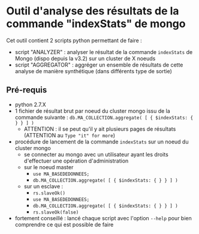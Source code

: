 Outil d'analyse des résultats de la commande "indexStats" de mongo
==============================

Cet outil contient 2 scripts python permettant de faire :
- script "ANALYZER" : analyser le résultat de la commande ``indexStats`` de Mongo (dispo depuis la v3.2) sur un cluster de X noeuds
- script "AGGREGATOR" : aggréger un ensemble de résultats de cette analyse de manière synthétique (dans différents type de sortie)

Pré-requis
---
- python 2.7.X
- 1 fichier de résultat brut par noeud du cluster mongo issu de la commande suivante :
    ``db.MA_COLLECTION.aggregate( [ { $indexStats: { } } ] )``
    - ATTENTION : il se peut qu'il y ait plusieurs pages de résultats (ATTENTION au ``Type "it" for more``)
- procédure de lancement de la commande ``indexStats`` sur un noeud du cluster mongo
    - se connecter au mongo avec un utilisateur ayant les droits d'effectuer une opération d'administration
    - sur le noeud master
        - ``use MA_BASEDEDONNEES;``
        - ``db.MA_COLLECTION.aggregate( [ { $indexStats: { } } ] )``
    - sur un esclave :
        - ``rs.slaveOk()``
        - ``use MA_BASEDEDONNEES;``
        - ``db.MA_COLLECTION.aggregate( [ { $indexStats: { } } ] )``
        - ``rs.slaveOk(false)``
- fortement conseillé : lancé chaque script avec l'option ``--help`` pour bien comprendre ce qui est possible de faire


